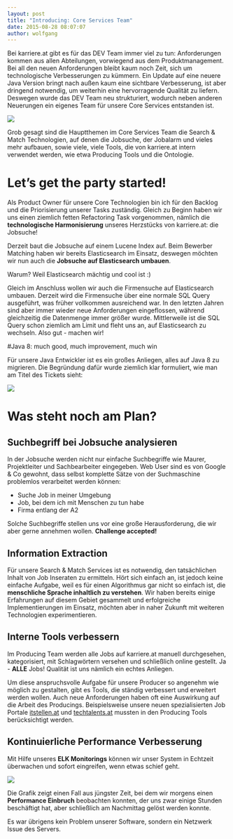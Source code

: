 ```yaml
---
layout: post
title: "Introducing: Core Services Team"
date: 2015-08-28 08:07:07
author: wolfgang
---
```

Bei karriere.at gibt es für das DEV Team immer viel zu tun: Anforderungen kommen aus allen Abteilungen, vorwiegend aus dem Produktmanagement. Bei all den neuen Anforderungen bleibt kaum noch Zeit, sich um technologische Verbesserungen zu kümmern. Ein Update auf eine neuere Java Version bringt nach außen kaum eine sichtbare Verbesserung, ist aber dringend notwendig, um weiterhin eine hervorragende Qualität zu liefern. Deswegen wurde das DEV Team neu strukturiert, wodurch neben anderen Neuerungen ein eigenes Team für unsere Core Services entstanden ist.

![](//kcdn.at/dev-blog/images/introducing-core-services-team/dev_team.png)

<!--more-->

Grob gesagt sind die Hauptthemen im Core Services Team die Search & Match Technologien, auf denen die Jobsuche, der Jobalarm und vieles mehr aufbauen, sowie viele, viele Tools, die von karriere.at intern verwendet werden, wie etwa Producing Tools und die Ontologie.

# Let’s get the party started!

Als Product Owner für unsere Core Technologien bin ich für den Backlog und die Priorisierung unserer Tasks zuständig. Gleich zu Beginn haben wir uns einen ziemlich fetten Refactoring Task vorgenommen, nämlich die **technologische Harmonisierung** unseres Herzstücks von karriere.at: die Jobsuche!

Derzeit baut die Jobsuche auf einem Lucene Index auf. Beim Bewerber Matching haben wir bereits Elasticsearch im Einsatz, deswegen möchten wir nun auch die **Jobsuche auf Elasticsearch umbauen**.

Warum? Weil Elasticsearch mächtig und cool ist :)

Gleich im Anschluss wollen wir auch die Firmensuche auf Elasticsearch umbauen. Derzeit wird die Firmensuche über eine normale SQL Query ausgeführt, was früher vollkommen ausreichend war. In den letzten Jahren sind aber immer wieder neue Anforderungen eingeflossen, während gleichzeitig die Datenmenge immer größer wurde. Mittlerweile ist die SQL Query schon ziemlich am Limit und fleht uns an, auf Elasticsearch zu wechseln. Also gut - machen wir!

#Java 8: much good, much improvement, much win

Für unsere Java Entwickler ist es ein großes Anliegen, alles auf Java 8 zu migrieren. Die Begründung dafür wurde ziemlich klar formuliert, wie man am Titel des Tickets sieht:

![](//kcdn.at/dev-blog/images/introducing-core-services-team/java8.png)

# Was steht noch am Plan?

## Suchbegriff bei Jobsuche analysieren
In der Jobsuche werden nicht nur einfache Suchbegriffe wie Maurer, Projektleiter und Sachbearbeiter eingegeben. Web User sind es von Google & Co gewohnt, dass selbst komplette Sätze von der Suchmaschine problemlos verarbeitet werden können:

* Suche Job in meiner Umgebung
* Job, bei dem ich mit Menschen zu tun habe
* Firma entlang der A2

Solche Suchbegriffe stellen uns vor eine große Herausforderung, die wir aber gerne annehmen wollen. **Challenge accepted!**

## Information Extraction
Für unsere Search & Match Services ist es notwendig, den tatsächlichen Inhalt von Job Inseraten zu ermitteln. Hört sich einfach an, ist jedoch keine einfache Aufgabe, weil es für einen Algorithmus gar nicht so einfach ist, die **menschliche Sprache inhaltlich zu verstehen**. Wir haben bereits einige Erfahrungen auf diesem Gebiet gesammelt und erfolgreiche Implementierungen im Einsatz, möchten aber in naher Zukunft mit weiteren Technologien experimentieren.

## Interne Tools verbessern
Im Producing Team werden alle Jobs auf karriere.at manuell durchgesehen, kategorisiert, mit Schlagwörtern versehen und schließlich online gestellt. Ja - **ALLE** Jobs! Qualität ist uns nämlich ein echtes Anliegen.

Um diese anspruchsvolle Aufgabe für unsere Producer so angenehm wie möglich zu gestalten, gibt es Tools, die ständig verbessert und erweitert werden wollen. Auch neue Anforderungen haben oft eine Auswirkung auf die Arbeit des Producings. Beispielsweise unsere neuen spezialisierten Job Portale [itstellen.at](http://itstellen.at) und [techtalents.at](http://techtalents.at) mussten in den Producing Tools berücksichtigt werden.

## Kontinuierliche Performance Verbesserung
Mit Hilfe unseres **ELK Monitorings** können wir unser System in Echtzeit überwachen und sofort eingreifen, wenn etwas schief geht.

![](//kcdn.at/dev-blog/images/introducing-core-services-team/kibana_performance.png)

Die Grafik zeigt einen Fall aus jüngster Zeit, bei dem wir morgens einen **Performance Einbruch** beobachten konnten, der uns zwar einige Stunden beschäftigt hat, aber schließlich am Nachmittag gelöst werden konnte.

Es war übrigens kein Problem unserer Software, sondern ein Netzwerk Issue des Servers.